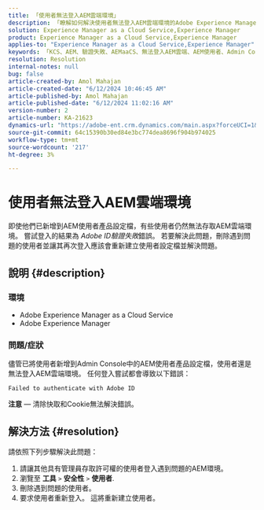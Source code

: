 ```yaml
---
title: 「使用者無法登入AEM雲端環境」
description: 「瞭解如何解決使用者無法登入AEM雲端環境的Adobe Experience Manager問題。」
solution: Experience Manager as a Cloud Service,Experience Manager
product: Experience Manager as a Cloud Service,Experience Manager
applies-to: "Experience Manager as a Cloud Service,Experience Manager"
keywords: 「KCS、AEM、驗證失敗、AEMaaCS、無法登入AEM雲端、AEM使用者、Admin Console」
resolution: Resolution
internal-notes: null
bug: false
article-created-by: Amol Mahajan
article-created-date: "6/12/2024 10:46:45 AM"
article-published-by: Amol Mahajan
article-published-date: "6/12/2024 11:02:16 AM"
version-number: 2
article-number: KA-21623
dynamics-url: "https://adobe-ent.crm.dynamics.com/main.aspx?forceUCI=1&pagetype=entityrecord&etn=knowledgearticle&id=8a1b140d-a928-ef11-840a-000d3a5a67ba"
source-git-commit: 64c15390b30ed84e3bc774dea8696f904b974025
workflow-type: tm+mt
source-wordcount: '217'
ht-degree: 3%

---
```


# 使用者無法登入AEM雲端環境


即使他們已新增到AEM使用者產品設定檔，有些使用者仍然無法存取AEM雲端環境。 嘗試登入的結果為 *Adobe ID驗證失敗*&#x200B;錯誤。 若要解決此問題，刪除遇到問題的使用者並讓其再次登入應該會重新建立使用者設定檔並解決問題。

## 說明 {#description}


### <b>環境</b>

- Adobe Experience Manager as a Cloud Service
- Adobe Experience Manager




### <b>問題/症狀</b>

儘管已將使用者新增到Admin Console中的AEM使用者產品設定檔，使用者還是無法登入AEM雲端環境。 任何登入嘗試都會導致以下錯誤：


```
Failed to authenticate with Adobe ID
```


<b>注意</b>  — 清除快取和Cookie無法解決錯誤。


## 解決方法 {#resolution}


請依照下列步驟解決此問題：

1. 請讓其他具有管理員存取許可權的使用者登入遇到問題的AEM環境。
2. 瀏覽至 <b>工具</b> `>`  <b>安全性</b> `>`  <b>使用者</b>.
3. 刪除遇到問題的使用者。
4. 要求使用者重新登入。 這將重新建立使用者。

